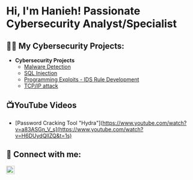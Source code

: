 <h1>Hi, I'm Hanieh! Passionate Cybersecurity Analyst/Specialist</h1>

<h2>👨‍💻 My Cybersecurity Projects:</h2>

- <b>Cybersecurity Projects</b>
  - [Malware Detection](https://github.com/Hanieh-H/Malware-Detection/tree/main)
  - [SQL Injection](https://github.com/Hanieh-H/SQL-Injection-Lab/blob/main/README.md)
  - [Programming Exploits - IDS Rule Development](https://github.com/joshcybertest/Cloud-SOC)
  - [TCP/IP attack](https://github.com/Hanieh-H/TCP-IP-Attack/tree/main)
 
  
<h2>📺YouTube Videos</h2>

- [Password Cracking Tool "Hydra"](https://www.youtube.com/watch?v=a83ASGn_V_s](https://www.youtube.com/watch?v=H6DUydQlIZQ&t=1s)


<h2> 🤳 Connect with me:</h2>

[<img align="left" alt="JoshMadakor | LinkedIn" width="22px" src="https://cdn.jsdelivr.net/npm/simple-icons@v3/icons/linkedin.svg" />][linkedin]


[linkedin]:https://www.linkedin.com/in/hanieh-h/
